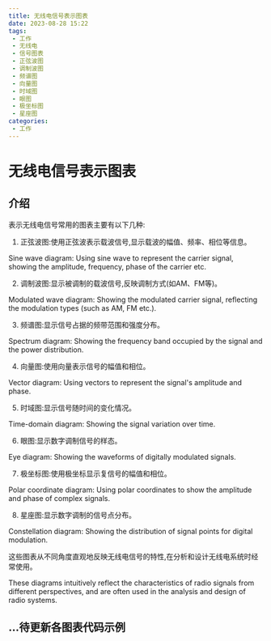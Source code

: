 ```yaml
---
title: 无线电信号表示图表
date: 2023-08-28 15:22
tags:
 - 工作
 - 无线电
 - 信号图表
 - 正弦波图
 - 调制波图
 - 频谱图
 - 向量图
 - 时域图
 - 眼图
 - 极坐标图
 - 星座图
categories:
 - 工作
---
```




# 无线电信号表示图表

## 介绍

表示无线电信号常用的图表主要有以下几种:

1. 正弦波图:使用正弦波表示载波信号,显示载波的幅值、频率、相位等信息。

Sine wave diagram: Using sine wave to represent the carrier signal, showing the amplitude, frequency, phase of the carrier etc.

2. 调制波图:显示被调制的载波信号,反映调制方式(如AM、FM等)。

Modulated wave diagram: Showing the modulated carrier signal, reflecting the modulation types (such as AM, FM etc.).

3. 频谱图:显示信号占据的频带范围和强度分布。

Spectrum diagram: Showing the frequency band occupied by the signal and the power distribution.

4. 向量图:使用向量表示信号的幅值和相位。

Vector diagram: Using vectors to represent the signal's amplitude and phase.

5. 时域图:显示信号随时间的变化情况。

Time-domain diagram: Showing the signal variation over time.

6. 眼图:显示数字调制信号的样态。

Eye diagram: Showing the waveforms of digitally modulated signals.

7. 极坐标图:使用极坐标显示复信号的幅值和相位。

Polar coordinate diagram: Using polar coordinates to show the amplitude and phase of complex signals.

8. 星座图:显示数字调制的信号点分布。

Constellation diagram: Showing the distribution of signal points for digital modulation.

这些图表从不同角度直观地反映无线电信号的特性,在分析和设计无线电系统时经常使用。

These diagrams intuitively reflect the characteristics of radio signals from different perspectives, and are often used in the analysis and design of radio systems.



## ...待更新各图表代码示例
